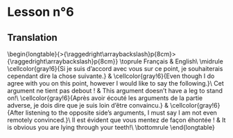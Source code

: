 # Lesson n°6




## Translation


\begin{longtable}{>{\raggedright\arraybackslash}p{8cm}>{\raggedright\arraybackslash}p{8cm}}
\toprule
Français & English\\
\midrule
\cellcolor{gray!6}{Si je suis d’accord avec vous sur ce point, je souhaiterais cependant dire la chose suivante.} & \cellcolor{gray!6}{Even though I do agree with you on this point, however I would like to say the following.}\\
Cet argument ne tient pas debout ! & This argument doesn’t have a leg to stand on!\\
\cellcolor{gray!6}{Après avoir écouté les arguments de la partie adverse, je dois dire que je suis loin d’être convaincu.} & \cellcolor{gray!6}{After listening to the opposite side’s arguments, I must say I am not even remotely convinced.}\\
Il est évident que vous mentez de façon éhontée ! & It is obvious you are lying through your teeth!\\
\bottomrule
\end{longtable}
